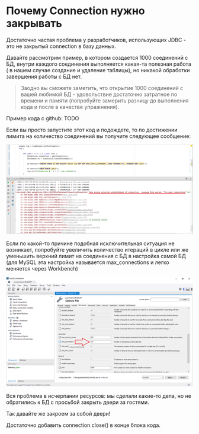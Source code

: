 # Почему Connection нужно закрывать

Достаточно частая проблема у разработчиков, использующих JDBC - это не закрытый connection в базу данных.

Давайте рассмотрим пример, в котором создается 1000 соединений с БД, внутри каждого соединения выполняется какая-та полезная работа \( в нашем случае создание и удаление таблицы\), но никакой обработки завершения работы с БД нет.

> Заодно вы сможете заметить, что открытие 1000 соединений с вашей любимой БД - удовольствие достаточно затратное по времени и памяти \(попробуйте замерить разницу до выполнения кода и после в качестве упражнения\).

Пример кода с github: TODO

Если вы просто запустите этот код и подождете, то по достижении лимита на количество соединений вы получите следующее сообщение:

![](/assets/ExceptionFromJDBCDriver.png)

Если по какой-то причине подобная исключительная ситуация не возникает, попробуйте увеличить количество итераций в цикле или же уменьшить верхний лимит на соединения с БД в настройка самой БД \(для MySQL эта настройка называется max\_connections и легко меняется через Workbench\)

![](/assets/MySQLSettingsMaxConnection.png)

Вся проблема в исчерпании ресурсов: мы сделали какие-то дела, но не обратились к БД с просьбой закрыть двери за гостями.

Так давайте же закроем за собой двери!

Достаточно добавить connection.close\(\) в конце блока кода.



